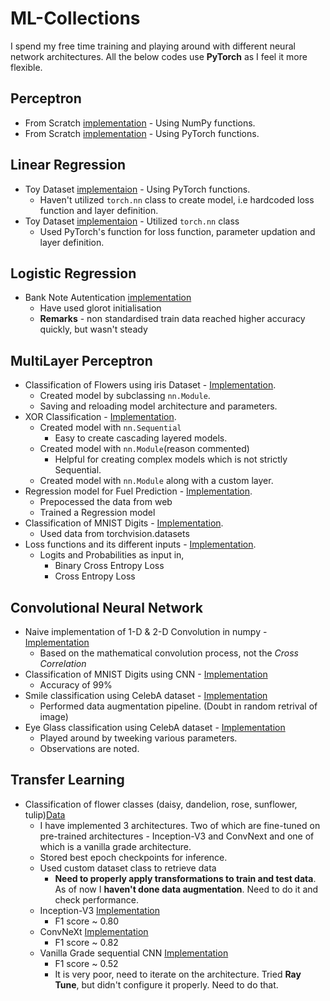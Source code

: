 # ML-Collections
I spend my free time training and playing around with different neural network architectures. All the below codes use **PyTorch** as I feel it more flexible. 

## Perceptron
- From Scratch [implementation](/perceptron/Perceptron.ipynb
) - Using NumPy functions.
- From Scratch [implementation](/perceptron/Torch-Perceptron.ipynb
) - Using PyTorch functions.

## Linear Regression
- Toy Dataset [implementaion](Linear-Regression/Using-torch-operations.ipynb)  - Using PyTorch functions.
    - Haven't utilized `torch.nn` class to create model, i.e hardcoded loss function and layer definition.
- Toy Dataset [implementaion](Linear-Regression/Using-torchnn-functionalities.ipynb)  - Utilized `torch.nn` class
    - Used PyTorch's function for loss function, parameter updation and layer definition.

## Logistic Regression
- Bank Note Autentication [implementation](Logistic-Regression/BankNote-Authentication.ipynb)
    - Have used glorot initialisation
    - **Remarks** - non standardised train data reached higher accuracy quickly, but wasn't steady

## MultiLayer Perceptron
- Classification of  Flowers using iris Dataset - [Implementation](/MultiLayer-Perceptron/Classifying-Iris-flowers.ipynb).
    - Created model by subclassing `nn.Module`.
    - Saving and reloading model architecture and parameters.
- XOR Classification - [Implementation](/MultiLayer-Perceptron/XOR-Classification.ipynb).
    - Created model with `nn.Sequential`
        - Easy to create cascading layered models.
    - Created model with `nn.Module`(reason commented)
        - Helpful for creating complex models which is not strictly Sequential.
    - Created model with `nn.Module` along with a custom layer.  
- Regression model for Fuel Prediction - [Implementation](/MultiLayer-Perceptron/Predicting-fuel-efficiency.ipynb).
    - Prepocessed the data from web
    - Trained a Regression model
- Classification of MNIST Digits - [Implementation](MultiLayer-Perceptron/Classifying-MNIST-digits.ipynb).
    - Used data from torchvision.datasets
- Loss functions  and its different inputs - [Implementation](MultiLayer-Perceptron/Loss-functions.ipynb).
    - Logits and Probabilities as input in,
        - Binary Cross Entropy Loss
        - Cross Entropy Loss 

## Convolutional Neural Network
- Naive implementation of 1-D & 2-D Convolution in numpy - [Implementation](CNN/1D-and-2D-Convolution-naive.ipynb)
    - Based on the mathematical convolution process, not the *Cross Correlation*
- Classification of MNIST Digits using CNN - [Implementation](CNN/MNIST-digit-recognition-using-CNN.ipynb)
    - Accuracy of 99%
- Smile classification using CelebA dataset - [Implementation](CNN/Smile-classification.ipynb)
    - Performed data augmentation pipeline. (Doubt in random retrival of image)
- Eye Glass classification using CelebA dataset - [Implementation](CNN/EyeGlass-classification.ipynb)
    - Played around by tweeking various parameters. 
    - Observations are noted.

## Transfer Learning
- Classification of flower classes (daisy, dandelion, rose, sunflower, tulip)[Data](Transfer-learning/tiny_FR)
    - I have implemented 3 architectures. Two of which are fine-tuned on pre-trained architectures - Inception-V3 and ConvNext and one of which is a vanilla grade architecture.
    - Stored best epoch checkpoints for inference.
    - Used custom dataset class to retrieve data
        - **Need to properly apply transformations to train and test data**. As of now I **haven't done data augmentation**. Need to do it and check performance.
    - Inception-V3 [Implementation](Transfer-learning/Inception-v3.ipynb)
        - F1 score ~ 0.80
    - ConvNeXt [Implementation](Transfer-learning/ConvNeXt.ipynb)
        - F1 score ~ 0.82
    - Vanilla Grade sequential CNN [Implementation](Transfer-learning/Vanilla-sequential-CNN.ipynb)
        - F1 score ~ 0.52
        - It is very poor, need to iterate on the architecture. Tried **Ray Tune**, but didn't configure it properly. Need to do that.